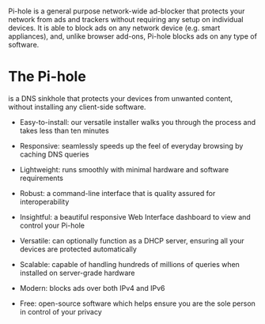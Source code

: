 <Slide>
    <Image appId="pihole" path="metadata/images/dashboard.png" />
    <Image appId="pihole" path="metadata/images/initial.png" />
    <Image appId="pihole" path="metadata/images/login.png" />
</Slide>

Pi-hole is a general purpose network-wide ad-blocker that protects your network from ads and trackers without requiring any setup on individual devices. It is able to block ads on any network device (e.g. smart appliances), and, unlike browser add-ons, Pi-hole blocks ads on any type of software.

# The Pi-hole
is a DNS sinkhole that protects your devices from unwanted content, without installing any client-side software.

- Easy-to-install: our versatile installer walks you through the process and takes less than ten minutes

- Responsive: seamlessly speeds up the feel of everyday browsing by caching DNS queries

- Lightweight: runs smoothly with minimal hardware and software requirements

- Robust: a command-line interface that is quality assured for interoperability

- Insightful: a beautiful responsive Web Interface dashboard to view and control your Pi-hole

- Versatile: can optionally function as a DHCP server, ensuring all your devices are protected automatically

- Scalable: capable of handling hundreds of millions of queries when installed on server-grade hardware

- Modern: blocks ads over both IPv4 and IPv6

- Free: open-source software which helps ensure you are the sole person in control of your privacy

